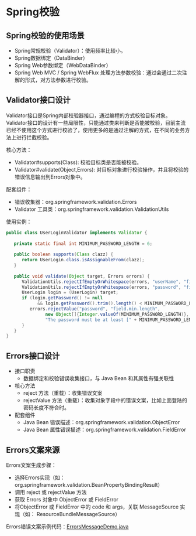 # Spring校验

## Spring校验的使用场景

* Spring常规校验（Validator）：使用频率比较小。
* Spring数据绑定（DataBinder）
* Spring Web参数绑定（WebDataBinder）
* Spring Web MVC / Spring WebFlux 处理方法参数校验：通过会通过二次注解的形式，对方法参数进行校验。

## Validator接口设计

Validator接口是Spring内部校验器接口，通过编程的方式校验目标对象。Validator接口的设计有一些局限性，只能通过类来判断是否能被校验，目前主流已经不使用这个方式进行校验了，使用更多的是通过注解的方式，在不同的业务方法上进行拦截校验。

核心方法：

* Validator#supports(Class): 校验目标类是否能被校验。
* Validator#validate(Object,Errors): 对目标对象进行校验操作，并且将校验的错误信息输出到Errors对象中。

配套组件：

* 错误收集器：org.springframework.validation.Errors
* Validator 工具类：org.springframework.validation.ValidationUtils

使用实例：

```java
public class UserLoginValidator implements Validator {
  
   private static final int MINIMUM_PASSWORD_LENGTH = 6;
  
   public boolean supports(Class clazz) {
      return UserLogin.class.isAssignableFrom(clazz);
   }
  
   public void validate(Object target, Errors errors) {
      ValidationUtils.rejectIfEmptyOrWhitespace(errors, "userName", "field.required");
      ValidationUtils.rejectIfEmptyOrWhitespace(errors, "password", "field.required");
      UserLogin login = (UserLogin) target;
      if (login.getPassword() != null
            && login.getPassword().trim().length() < MINIMUM_PASSWORD_LENGTH) {
         errors.rejectValue("password", "field.min.length",
               new Object[]{Integer.valueOf(MINIMUM_PASSWORD_LENGTH)},
               "The password must be at least [" + MINIMUM_PASSWORD_LENGTH + "] characters in length.");
      }
   }
}
```

## Errors接口设计

* 接口职责
  * 数据绑定和校验错误收集接口，与 Java Bean 和其属性有强关联性
* 核心方法
  * reject 方法（重载）：收集错误文案
  * rejectValue 方法（重载）：收集对象字段中的错误文案，比如上面登陆的密码长度不符合时。
* 配套组件
  * Java Bean 错误描述：org.springframework.validation.ObjectError
  * Java Bean 属性错误描述：org.springframework.validation.FieldError

## Errors文案来源

Errors文案生成步骤：

* 选择Errors实现（如：org.springframework.validation.BeanPropertyBindingResult）
* 调用 reject 或 rejectValue 方法
* 获取 Errors 对象中 ObjectError 或 FieldError
* 将ObjectError 或 FieldError 中的 code 和 args，关联 MessageSource 实现（如：
ResourceBundleMessageSource）

Errors错误文案示例代码：[ErrorsMessageDemo.java](https://github.com/wkk1994/spring-ioc-learn/blob/master/validation/src/main/java/com/wkk/learn/spring/ioc/validation/ErrorsMessageDemo.java)
